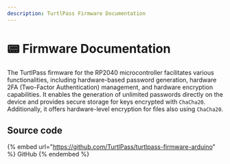 ```yaml
---
description: TurtlPass Firmware Documentation
---
```


# 📟 Firmware Documentation

The TurtlPass firmware for the RP2040 microcontroller facilitates various functionalities, including hardware-based password generation, hardware 2FA (Two-Factor Authentication) management, and hardware encryption capabilities. It enables the generation of unlimited passwords directly on the device and provides secure storage for keys encrypted with `ChaCha20`. Additionally, it offers hardware-level encryption for files also using `ChaCha20`.

## Source code

{% embed url="https://github.com/TurtlPass/turtlpass-firmware-arduino" %}
GitHub
{% endembed %}
